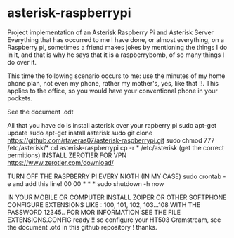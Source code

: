 # asterisk-raspberrypi
Project implementation of an Asterisk Raspberry Pi and Asterisk Server
Everything that has occurred to me I have done, or almost everything, on a Raspberry pi, sometimes a friend makes jokes by mentioning the things I do in it, and that is why he says that it is a raspberrybomb, of so many things I do over it.

This time the following scenario occurs to me:
use the minutes of my home phone plan, not even my phone, rather my mother's, yes, like that !!. This applies to the office, so you would have your conventional phone in your pockets.


See the document .odt


All that you have do is install asterisk over your rapberry pi
sudo apt-get update
sudo apt-get install asterisk 
sudo git clone https://github.com/rtaveras07/asterisk-raspberrypi.git 
sudo chmod 777 /etc/asterisk/*
cd asterisk-raspberrypi
cp -r * /etc/asterisk 
(get the correct permitions)
INSTALL ZEROTIER FOR VPN 
https://www.zerotier.com/download/


TURN OFF THE RASPBERRY PI EVERY NIGTH (IN MY CASE)
sudo crontab -e 
and add this line! 
00 00 * * * sudo shutdown -h now



IN YOUR MOBILE OR COMPUTER INSTALL ZOIPER OR OTHER SOFTPHONE
CONFIGURE EXTENSIONS LIKE :  100, 101, 102, 103...108 WITH THE PASSWORD 12345.. FOR MOR INFORMATION SEE THE FILE EXTENSIONS.CONFIG
ready !! 
so configure your HT503 Gramstream, see the document .otd in this github repository ! 
thanks. 
